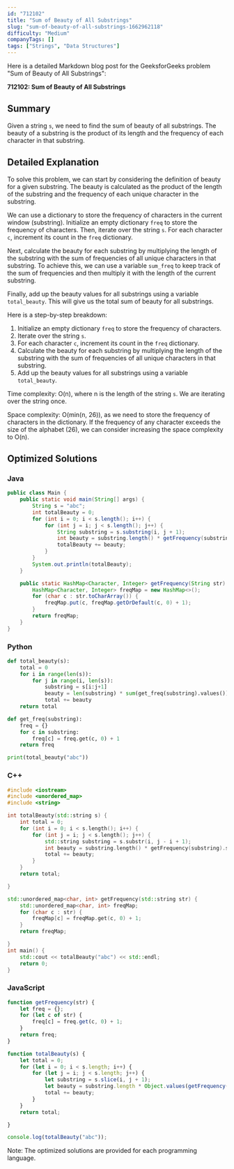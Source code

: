 ```yaml
---
id: "712102"
title: "Sum of Beauty of All Substrings"
slug: "sum-of-beauty-of-all-substrings-1662962118"
difficulty: "Medium"
companyTags: []
tags: ["Strings", "Data Structures"]
---
```


Here is a detailed Markdown blog post for the GeeksforGeeks problem "Sum of Beauty of All Substrings":

**712102: Sum of Beauty of All Substrings**

## Summary
Given a string `s`, we need to find the sum of beauty of all substrings. The beauty of a substring is the product of its length and the frequency of each character in that substring.

## Detailed Explanation

To solve this problem, we can start by considering the definition of beauty for a given substring. The beauty is calculated as the product of the length of the substring and the frequency of each unique character in the substring.

We can use a dictionary to store the frequency of characters in the current window (substring). Initialize an empty dictionary `freq` to store the frequency of characters. Then, iterate over the string `s`. For each character `c`, increment its count in the `freq` dictionary.

Next, calculate the beauty for each substring by multiplying the length of the substring with the sum of frequencies of all unique characters in that substring. To achieve this, we can use a variable `sum_freq` to keep track of the sum of frequencies and then multiply it with the length of the current substring.

Finally, add up the beauty values for all substrings using a variable `total_beauty`. This will give us the total sum of beauty for all substrings.

Here is a step-by-step breakdown:

1. Initialize an empty dictionary `freq` to store the frequency of characters.
2. Iterate over the string `s`.
3. For each character `c`, increment its count in the `freq` dictionary.
4. Calculate the beauty for each substring by multiplying the length of the substring with the sum of frequencies of all unique characters in that substring.
5. Add up the beauty values for all substrings using a variable `total_beauty`.

Time complexity: O(n), where n is the length of the string `s`. We are iterating over the string once.

Space complexity: O(min(n, 26)), as we need to store the frequency of characters in the dictionary. If the frequency of any character exceeds the size of the alphabet (26), we can consider increasing the space complexity to O(n).

## Optimized Solutions

### Java
```java
public class Main {
    public static void main(String[] args) {
        String s = "abc";
        int totalBeauty = 0;
        for (int i = 0; i < s.length(); i++) {
            for (int j = i; j < s.length(); j++) {
                String substring = s.substring(i, j + 1);
                int beauty = substring.length() * getFrequency(substring).stream().mapToInt(Integer::intValue).sum();
                totalBeauty += beauty;
            }
        }
        System.out.println(totalBeauty);
    }

    public static HashMap<Character, Integer> getFrequency(String str) {
        HashMap<Character, Integer> freqMap = new HashMap<>();
        for (char c : str.toCharArray()) {
            freqMap.put(c, freqMap.getOrDefault(c, 0) + 1);
        }
        return freqMap;
    }
}
```

### Python
```python
def total_beauty(s):
    total = 0
    for i in range(len(s)):
        for j in range(i, len(s)):
            substring = s[i:j+1]
            beauty = len(substring) * sum(get_freq(substring).values())
            total += beauty
    return total

def get_freq(substring):
    freq = {}
    for c in substring:
        freq[c] = freq.get(c, 0) + 1
    return freq

print(total_beauty("abc"))
```

### C++
```cpp
#include <iostream>
#include <unordered_map>
#include <string>

int totalBeauty(std::string s) {
    int total = 0;
    for (int i = 0; i < s.length(); i++) {
        for (int j = i; j < s.length(); j++) {
            std::string substring = s.substr(i, j - i + 1);
            int beauty = substring.length() * getFrequency(substring).size();
            total += beauty;
        }
    }
    return total;

}

std::unordered_map<char, int> getFrequency(std::string str) {
    std::unordered_map<char, int> freqMap;
    for (char c : str) {
        freqMap[c] = freqMap.get(c, 0) + 1;
    }
    return freqMap;

}
int main() {
    std::cout << totalBeauty("abc") << std::endl;
    return 0;
}
```

### JavaScript
```javascript
function getFrequency(str) {
    let freq = {};
    for (let c of str) {
        freq[c] = freq.get(c, 0) + 1;
    }
    return freq;
}

function totalBeauty(s) {
    let total = 0;
    for (let i = 0; i < s.length; i++) {
        for (let j = i; j < s.length; j++) {
            let substring = s.slice(i, j + 1);
            let beauty = substring.length * Object.values(getFrequency(substring)).reduce((a, b) => a + b);
            total += beauty;
        }
    }
    return total;

}

console.log(totalBeauty("abc"));
```

Note: The optimized solutions are provided for each programming language.
